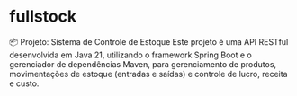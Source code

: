 # fullstock
📦 Projeto: Sistema de Controle de Estoque
Este projeto é uma API RESTful desenvolvida em Java 21, utilizando o framework Spring Boot e o gerenciador de dependências Maven, para gerenciamento de produtos, movimentações de estoque (entradas e saídas) e controle de lucro, receita e custo.
